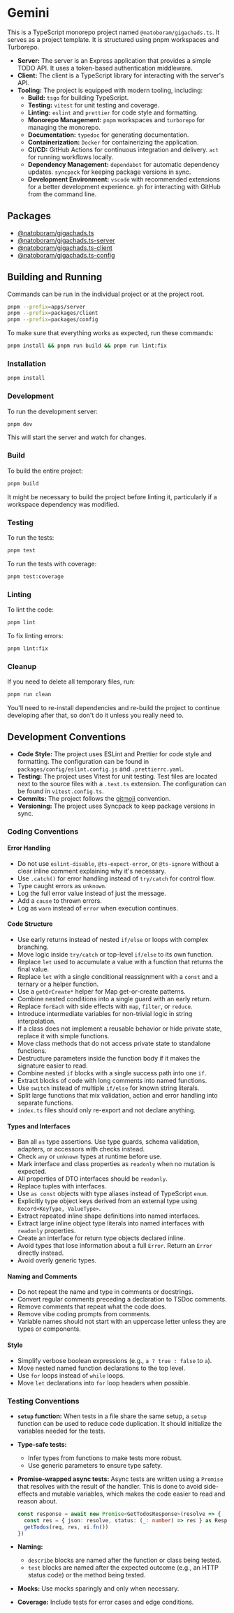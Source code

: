 # Gemini

This is a TypeScript monorepo project named `@natoboram/gigachads.ts`. It serves as a project template. It is structured using pnpm workspaces and Turborepo.

- **Server:** The server is an Express application that provides a simple TODO API. It uses a token-based authentication middleware.
- **Client:** The client is a TypeScript library for interacting with the server's API.
- **Tooling:** The project is equipped with modern tooling, including:
  - **Build:** `tsgo` for building TypeScript.
  - **Testing:** `vitest` for unit testing and coverage.
  - **Linting:** `eslint` and `prettier` for code style and formatting.
  - **Monorepo Management:** `pnpm` workspaces and `turborepo` for managing the monorepo.
  - **Documentation:** `typedoc` for generating documentation.
  - **Containerization:** `Docker` for containerizing the application.
  - **CI/CD:** GitHub Actions for continuous integration and delivery. `act` for running workflows locally.
  - **Dependency Management:** `dependabot` for automatic dependency updates. `syncpack` for keeping package versions in sync.
  - **Development Environment:** `vscode` with recommended extensions for a better development experience. `gh` for interacting with GitHub from the command line.

## Packages

- [@natoboram/gigachads.ts](.)
- [@natoboram/gigachads.ts-server](apps/server)
- [@natoboram/gigachads.ts-client](packages/client)
- [@natoboram/gigachads.ts-config](packages/config)

## Building and Running

Commands can be run in the individual project or at the project root.

```sh
pnpm --prefix=apps/server
pnpm --prefix=packages/client
pnpm --prefix=packages/config
```

To make sure that everything works as expected, run these commands:

```sh
pnpm install && pnpm run build && pnpm run lint:fix
```

### Installation

```sh
pnpm install
```

### Development

To run the development server:

```sh
pnpm dev
```

This will start the server and watch for changes.

### Build

To build the entire project:

```sh
pnpm build
```

It might be necessary to build the project before linting it, particularly if a workspace dependency was modified.

### Testing

To run the tests:

```sh
pnpm test
```

To run the tests with coverage:

```sh
pnpm test:coverage
```

### Linting

To lint the code:

```sh
pnpm lint
```

To fix linting errors:

```sh
pnpm lint:fix
```

### Cleanup

If you need to delete all temporary files, run:

```sh
pnpm run clean
```

You'll need to re-install dependencies and re-build the project to continue developing after that, so don't do it unless you really need to.

## Development Conventions

- **Code Style:** The project uses ESLint and Prettier for code style and formatting. The configuration can be found in `packages/config/eslint.config.js` and `.prettierrc.yaml`.
- **Testing:** The project uses Vitest for unit testing. Test files are located next to the source files with a `.test.ts` extension. The configuration can be found in `vitest.config.ts`.
- **Commits:** The project follows the [gitmoji](https://gitmoji.dev) convention.
- **Versioning:** The project uses Syncpack to keep package versions in sync.

### Coding Conventions

#### Error Handling

- Do not use `eslint-disable`, `@ts-expect-error`, or `@ts-ignore` without a clear inline comment explaining why it's necessary.
- Use `.catch()` for error handling instead of `try/catch` for control flow.
- Type caught errors as `unknown`.
- Log the full error value instead of just the message.
- Add a `cause` to thrown errors.
- Log as `warn` instead of `error` when execution continues.

#### Code Structure

- Use early returns instead of nested `if/else` or loops with complex branching.
- Move logic inside `try/catch` or top-level `if/else` to its own function.
- Replace `let` used to accumulate a value with a function that returns the final value.
- Replace `let` with a single conditional reassignment with a `const` and a ternary or a helper function.
- Use a `getOrCreate*` helper for Map get-or-create patterns.
- Combine nested conditions into a single guard with an early return.
- Replace `forEach` with side effects with `map`, `filter`, or `reduce`.
- Introduce intermediate variables for non-trivial logic in string interpolation.
- If a class does not implement a reusable behavior or hide private state, replace it with simple functions.
- Move class methods that do not access private state to standalone functions.
- Destructure parameters inside the function body if it makes the signature easier to read.
- Combine nested `if` blocks with a single success path into one `if`.
- Extract blocks of code with long comments into named functions.
- Use `switch` instead of multiple `if/else` for known string literals.
- Split large functions that mix validation, action and error handling into separate functions.
- `index.ts` files should only re-export and not declare anything.

#### Types and Interfaces

- Ban all `as` type assertions. Use type guards, schema validation, adapters, or accessors with checks instead.
- Check `any` or `unknown` types at runtime before use.
- Mark interface and class properties as `readonly` when no mutation is expected.
- All properties of DTO interfaces should be `readonly`.
- Replace tuples with interfaces.
- Use `as const` objects with type aliases instead of TypeScript `enum`.
- Explicitly type object keys derived from an external type using `Record<KeyType, ValueType>`.
- Extract repeated inline shape definitions into named interfaces.
- Extract large inline object type literals into named interfaces with `readonly` properties.
- Create an interface for return type objects declared inline.
- Avoid types that lose information about a full `Error`. Return an `Error` directly instead.
- Avoid overly generic types.

#### Naming and Comments

- Do not repeat the name and type in comments or docstrings.
- Convert regular comments preceding a declaration to TSDoc comments.
- Remove comments that repeat what the code does.
- Remove vibe coding prompts from comments.
- Variable names should not start with an uppercase letter unless they are types or components.

#### Style

- Simplify verbose boolean expressions (e.g., `a ? true : false` to `a`).
- Move nested named function declarations to the top level.
- Use `for` loops instead of `while` loops.
- Move `let` declarations into `for` loop headers when possible.

### Testing Conventions

- **`setup` function:** When tests in a file share the same setup, a `setup` function can be used to reduce code duplication. It should initialize the variables needed for the tests.
- **Type-safe tests:**
  - Infer types from functions to make tests more robust.
  - Use generic parameters to ensure type safety.
- **Promise-wrapped async tests:** Async tests are written using a `Promise` that resolves with the result of the handler. This is done to avoid side-effects and mutable variables, which makes the code easier to read and reason about.

  ```ts
  const response = await new Promise<GetTodosResponse>(resolve => {
  	const res = { json: resolve, status: (_: number) => res } as Response
  	getTodos(req, res, vi.fn())
  })
  ```

- **Naming:**
  - `describe` blocks are named after the function or class being tested.
  - `test` blocks are named after the expected outcome (e.g., an HTTP status code) or the method being tested.
- **Mocks:** Use mocks sparingly and only when necessary.
- **Coverage:** Include tests for error cases and edge conditions.
